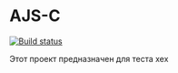 # AJS-C

[![Build status](https://ci.appveyor.com/api/projects/status/hm3n0qa7vi128aph?svg=true)](https://ci.appveyor.com/project/Artur0795/ci-template)


Этот проект предназначен для теста хех